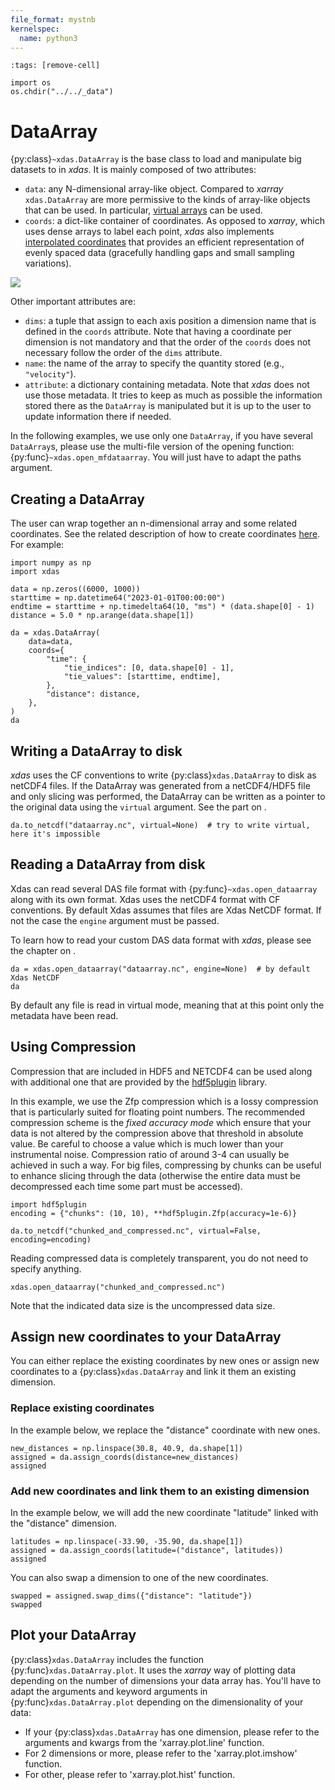 ```yaml
---
file_format: mystnb
kernelspec:
  name: python3
---
```


```{code-cell}
:tags: [remove-cell]

import os
os.chdir("../../_data")
```

# DataArray

{py:class}`~xdas.DataArray` is the base class to load and manipulate big datasets to in *xdas*. It is mainly composed of two attributes: 

- `data`: any N-dimensional array-like object. Compared to *xarray* `xdas.DataArray` are more permissive to the kinds of array-like objects that can be used. In particular, [virtual arrays](../virtual-datasets) can be used.
- `coords`: a dict-like container of coordinates. As opposed to *xarray*, which uses dense arrays to label each point, *xdas* also implements [interpolated coordinates](../interpolated-coordinates) that provides an efficient representation of evenly spaced data (gracefully handling gaps and small sampling variations).

![](/_static/dataarray.svg)

Other important attributes are:

- `dims`: a tuple that assign to each axis position a dimension name that is defined in the `coords` attribute. Note that having a coordinate per dimension is not mandatory and that the order of the `coords` does not necessary follow the order of the `dims` attribute. 
- `name`: the name of the array to specify the quantity stored (e.g., `"velocity"`).
- `attribute`: a dictionary containing metadata. Note that *xdas* does not use those metadata. It tries to keep as much as possible the information stored there as the `DataArray` is manipulated but it is up to the user to update information there if needed.

In the following examples, we use only one `DataArray`, if you have several `DataArray`s, please use the multi-file version of the opening function: {py:func}`~xdas.open_mfdataarray`. You will just have to adapt the paths argument.

## Creating a DataArray

The user can wrap together an n-dimensional array and some related coordinates. See the related description of how to create coordinates [here](../interpolated-coordinates.md). For example:


```{code-cell}
import numpy as np
import xdas

data = np.zeros((6000, 1000))
starttime = np.datetime64("2023-01-01T00:00:00")
endtime = starttime + np.timedelta64(10, "ms") * (data.shape[0] - 1)
distance = 5.0 * np.arange(data.shape[1])

da = xdas.DataArray(
    data=data,
    coords={
        "time": {
            "tie_indices": [0, data.shape[0] - 1],
            "tie_values": [starttime, endtime],
        },
        "distance": distance,
    },
)
da
```

## Writing a DataArray to disk

*xdas* uses the CF conventions to write {py:class}`xdas.DataArray` to disk as netCDF4 files. If the DataArray was generated from a netCDF4/HDF5 file and only slicing was performed, the DataArray can be written as a pointer to the original data using the `virtual` argument. See the part on [](../virtual-datasets).

```{code-cell}
da.to_netcdf("dataarray.nc", virtual=None)  # try to write virtual, here it's impossible
```

## Reading a DataArray from disk

Xdas can read several DAS file format with {py:func}`~xdas.open_dataarray` along with its own format. Xdas uses the netCDF4 format with CF conventions. By default Xdas assumes that files are Xdas NetCDF format. If not the case the `engine` argument must be passed.

To learn how to read your custom DAS data format with *xdas*, please see the chapter on [](../data-formats.md).

```{code-cell}
da = xdas.open_dataarray("dataarray.nc", engine=None)  # by default Xdas NetCDF
da
```

By default any file is read in virtual mode, meaning that at this point only the metadata have been read.

## Using Compression

Compression that are included in HDF5 and NETCDF4 can be used along with additional one that are provided by the [hdf5plugin](https://hdf5plugin.readthedocs.io) library.

In this example, we use the Zfp compression which is a lossy compression that is particularly suited for floating point numbers. The recommended compression scheme is the *fixed accuracy mode* which ensure that your data is not altered by the compression above that threshold in absolute value. Be careful to choose a value which is much lower than your instrumental noise. Compression ratio of around 3-4 can usually be achieved in such a way. For big files, compressing by chunks can be useful to enhance slicing through the data (otherwise the entire data must be decompressed each time some part must be accessed).

```{code-cell}
import hdf5plugin
encoding = {"chunks": (10, 10), **hdf5plugin.Zfp(accuracy=1e-6)}

da.to_netcdf("chunked_and_compressed.nc", virtual=False, encoding=encoding)
```

Reading compressed data is completely transparent, you do not need to specify anything.

```{code-cell}
xdas.open_dataarray("chunked_and_compressed.nc")
```

Note that the indicated data size is the uncompressed data size.

## Assign new coordinates to your DataArray

You can either replace the existing coordinates by new ones or assign new coordinates to a {py:class}`xdas.DataArray` and link it them an existing dimension. 

### Replace existing coordinates

In the example below, we replace the "distance" coordinate with new ones.

```{code-cell}
new_distances = np.linspace(30.8, 40.9, da.shape[1])
assigned = da.assign_coords(distance=new_distances)
assigned
```

### Add new coordinates and link them to an existing dimension

In the example below, we will add the new coordinate "latitude" linked with the "distance" dimension.

```{code-cell}
latitudes = np.linspace(-33.90, -35.90, da.shape[1])
assigned = da.assign_coords(latitude=("distance", latitudes))
assigned
```

You can also swap a dimension to one of the new coordinates.

```{code-cell}
swapped = assigned.swap_dims({"distance": "latitude"})
swapped
```

## Plot your DataArray

{py:class}`xdas.DataArray` includes the function {py:func}`xdas.DataArray.plot`. It uses the *xarray* way of plotting data depending on the number of dimensions your data array has. You'll have to adapt the arguments and keyword arguments in {py:func}`xdas.DataArray.plot` depending on the dimensionality of your data:

- If your {py:class}`xdas.DataArray` has one dimension, please refer to the arguments and kwargs from the 'xarray.plot.line' function.
- For 2 dimensions or more, please refer to the 'xarray.plot.imshow' function.
- For other, please refer to 'xarray.plot.hist' function.